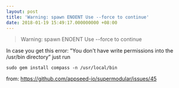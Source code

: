 ```yaml
---
layout: post
title: 'Warning: spawn ENOENT Use --force to continue'
date: 2018-01-19 15:49:17.000000000 +08:00
---
```

> Warning: spawn ENOENT Use --force to continue

In case you get this error: "You don't have write permissions into the /usr/bin directory”
just run 

`sudo gem install compass -n /usr/local/bin`

from: https://github.com/appseed-io/supermodular/issues/45
